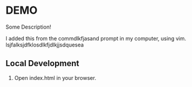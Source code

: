 # DEMO

Some Description!


I added this from the commdlkfjasand prompt in my computer, using vim.
lsjfalksjdfklosdlkfjdlkjjsdquesea

## Local Development

1. Open index.html in your browser.